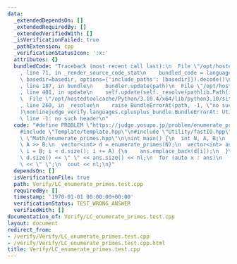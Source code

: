 ```yaml
---
data:
  _extendedDependsOn: []
  _extendedRequiredBy: []
  _extendedVerifiedWith: []
  _isVerificationFailed: true
  _pathExtension: cpp
  _verificationStatusIcon: ':x:'
  attributes: {}
  bundledCode: "Traceback (most recent call last):\n  File \"/opt/hostedtoolcache/Python/3.10.4/x64/lib/python3.10/site-packages/onlinejudge_verify/documentation/build.py\"\
    , line 71, in _render_source_code_stat\n    bundled_code = language.bundle(stat.path,\
    \ basedir=basedir, options={'include_paths': [basedir]}).decode()\n  File \"/opt/hostedtoolcache/Python/3.10.4/x64/lib/python3.10/site-packages/onlinejudge_verify/languages/cplusplus.py\"\
    , line 187, in bundle\n    bundler.update(path)\n  File \"/opt/hostedtoolcache/Python/3.10.4/x64/lib/python3.10/site-packages/onlinejudge_verify/languages/cplusplus_bundle.py\"\
    , line 401, in update\n    self.update(self._resolve(pathlib.Path(included), included_from=path))\n\
    \  File \"/opt/hostedtoolcache/Python/3.10.4/x64/lib/python3.10/site-packages/onlinejudge_verify/languages/cplusplus_bundle.py\"\
    , line 260, in _resolve\n    raise BundleErrorAt(path, -1, \"no such header\"\
    )\nonlinejudge_verify.languages.cplusplus_bundle.BundleErrorAt: Utility/fastIO.hpp:\
    \ line -1: no such header\n"
  code: "#define PROBLEM \"https://judge.yosupo.jp/problem/enumerate_primes\"\n\n\
    #include \"Template/template.hpp\"\n#include \"Utility/fastIO.hpp\"\n#include\
    \ \"Math/enumerate_primes.hpp\"\n\nint main() {\n  int N, A, B;\n  cin >> N >>\
    \ A >> B;\n  vector<int> d = enumerate_primes(N);\n  vector<int> ans;\n  for (size_t\
    \ i = B; i < d.size(); i += A) {\n    ans.emplace_back(d[i]);\n  }\n  cout <<\
    \ d.size() << \" \" << ans.size() << nl;\n  for (auto x : ans)\n    cout << x\
    \ << \" \";\n  cout << nl;\n}"
  dependsOn: []
  isVerificationFile: true
  path: Verify/LC_enumerate_primes.test.cpp
  requiredBy: []
  timestamp: '1970-01-01 00:00:00+00:00'
  verificationStatus: TEST_WRONG_ANSWER
  verifiedWith: []
documentation_of: Verify/LC_enumerate_primes.test.cpp
layout: document
redirect_from:
- /verify/Verify/LC_enumerate_primes.test.cpp
- /verify/Verify/LC_enumerate_primes.test.cpp.html
title: Verify/LC_enumerate_primes.test.cpp
---
```


